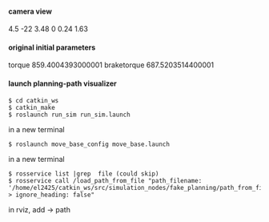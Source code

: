 #### camera view

<pose>4.5 -22 3.48 0 0.24 1.63</pose>

#### original initial parameters

torque 859.4004393000001
braketorque 687.5203514400001

#### launch planning-path visualizer

```
$ cd catkin_ws
$ catkin_make
$ roslaunch run_sim run_sim.launch
```

in a new terminal

```
$ roslaunch move_base_config move_base.launch
```

in a new terminal

```
$ rosservice list |grep  file (could skip)
$ rosservice call /load_path_from_file "path_filename: '/home/el2425/catkin_ws/src/simulation_nodes/fake_planning/path_from_file_planner/data/path.dat' 
> ignore_heading: false"
```

in rviz, add -> path
